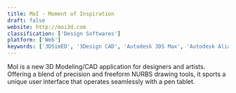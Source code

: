 ```yaml
---
title: MoI - Moment of Inspiration
draft: false 
website: http://moi3d.com
classification: ['Design Softwares']
platform: ['Web']
keywords: ['3DSimED', '3Design CAD', 'Autodesk 3DS Max', 'Autodesk Alias Design', 'Autodesk EAGLE', 'Autodesk Maya', 'Autodesk Smoke', 'Blender', 'Carveco', 'Catia', 'Crello', 'Jewelry CAD Dream', 'MODO', 'Rhino 3D', 'Rhinojewel', 'Rocket 3F', 'SketchUp', 'SolidWorks', 'TYPE EDIT', 'Vectric Aspire']
---
```

MoI is a new 3D Modeling/CAD application for designers and artists. Offering a blend of precision and freeform NURBS drawing tools, it sports a unique user interface that operates seamlessly with a pen tablet.